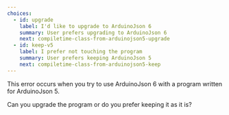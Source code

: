 ```yaml
---
choices:
  - id: upgrade
    label: I'd like to upgrade to ArduinoJson 6
    summary: User prefers upgrading to ArduinoJson 6
    next: compiletime-class-from-arduinojson5-upgrade
  - id: keep-v5
    label: I prefer not touching the program
    summary: User prefers keeping ArduinoJson 5
    next: compiletime-class-from-arduinojson5-keep
---
```


This error occurs when you try to use ArduinoJson 6 with a program written for ArduinoJson 5.

Can you upgrade the program or do you prefer keeping it as it is?